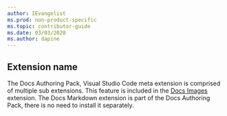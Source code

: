 ```yaml
---
author: IEvangelist
ms.prod: non-product-specific
ms.topic: contributor-guide
ms.date: 03/03/2020
ms.author: dapine
---
```


## Extension name

The Docs Authoring Pack, Visual Studio Code meta extension is comprised of multiple sub extensions. This feature is included in the <a href="https://marketplace.visualstudio.com/items?itemName=docsmsft.docs-images" target="_blank">Docs Images <span class="docon docon-navigate-external x-hidden-focus"></span></a> extension. The Docs Markdown extension is part of the Docs Authoring Pack, there is no need to install it separately.
